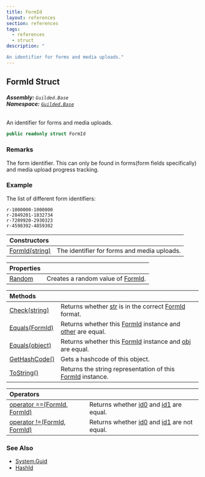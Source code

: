 ```yaml
---
title: FormId
layout: references
section: references
tags:
  - references
  - struct
description: "

An identifier for forms and media uploads."
---
```


## FormId Struct
###### **Assembly:** `Guilded.Base`<br/>**Namespace:** [`Guilded.Base`](Guilded.Base 'Guilded.Base')

An identifier for forms and media uploads.

```csharp
public readonly struct FormId
```

### Remarks
  
The form identifier. This can only be found in forms(form fields specifically) and media upload progress tracking.

### Example
  
The list of different form identifiers:  
  
```none  
r-1000000-1000000  
r-2849201-1832734  
r-7289920-2930323  
r-4598392-4859302  
```

| Constructors | |
| :--- | :--- |
| [FormId(string)](FormId.FormId(string) 'Guilded.Base.FormId.FormId(string)') | The identifier for forms and media uploads. |

| Properties | |
| :--- | :--- |
| [Random](FormId.Random 'Guilded.Base.FormId.Random') | Creates a random value of [FormId](FormId 'Guilded.Base.FormId'). |

| Methods | |
| :--- | :--- |
| [Check(string)](FormId.Check(string) 'Guilded.Base.FormId.Check(string)') | Returns whether [str](FormId.Check(string)#Guilded.Base.FormId.Check(string).str 'Guilded.Base.FormId.Check(string).str') is in the correct [FormId](FormId 'Guilded.Base.FormId') format. |
| [Equals(FormId)](FormId.Equals(FormId) 'Guilded.Base.FormId.Equals(Guilded.Base.FormId)') | Returns whether this [FormId](FormId 'Guilded.Base.FormId') instance and [other](FormId.Equals(FormId)#Guilded.Base.FormId.Equals(Guilded.Base.FormId).other 'Guilded.Base.FormId.Equals(Guilded.Base.FormId).other') are equal. |
| [Equals(object)](FormId.Equals(object) 'Guilded.Base.FormId.Equals(object)') | Returns whether this [FormId](FormId 'Guilded.Base.FormId') instance and [obj](FormId.Equals(object)#Guilded.Base.FormId.Equals(object).obj 'Guilded.Base.FormId.Equals(object).obj') are equal. |
| [GetHashCode()](FormId.GetHashCode() 'Guilded.Base.FormId.GetHashCode()') | Gets a hashcode of this object. |
| [ToString()](FormId.ToString() 'Guilded.Base.FormId.ToString()') | Returns the string representation of this [FormId](FormId 'Guilded.Base.FormId') instance. |

| Operators | |
| :--- | :--- |
| [operator ==(FormId, FormId)](FormId.operator(FormId,FormId) 'Guilded.Base.FormId.op_Equality(Guilded.Base.FormId, Guilded.Base.FormId)') | Returns whether [id0](FormId.operator(FormId,FormId)#Guilded.Base.FormId.op_Equality(Guilded.Base.FormId,Guilded.Base.FormId).id0 'Guilded.Base.FormId.op_Equality(Guilded.Base.FormId, Guilded.Base.FormId).id0') and [id1](FormId.operator(FormId,FormId)#Guilded.Base.FormId.op_Equality(Guilded.Base.FormId,Guilded.Base.FormId).id1 'Guilded.Base.FormId.op_Equality(Guilded.Base.FormId, Guilded.Base.FormId).id1') are equal. |
| [operator !=(FormId, FormId)](FormId.operator!(FormId,FormId) 'Guilded.Base.FormId.op_Inequality(Guilded.Base.FormId, Guilded.Base.FormId)') | Returns whether [id0](FormId.operator!(FormId,FormId)#Guilded.Base.FormId.op_Inequality(Guilded.Base.FormId,Guilded.Base.FormId).id0 'Guilded.Base.FormId.op_Inequality(Guilded.Base.FormId, Guilded.Base.FormId).id0') and [id1](FormId.operator!(FormId,FormId)#Guilded.Base.FormId.op_Inequality(Guilded.Base.FormId,Guilded.Base.FormId).id1 'Guilded.Base.FormId.op_Inequality(Guilded.Base.FormId, Guilded.Base.FormId).id1') are not equal. |

### See Also
- [System.Guid](https://docs.microsoft.com/en-us/dotnet/api/System.Guid 'System.Guid')
- [HashId](HashId 'Guilded.Base.HashId')